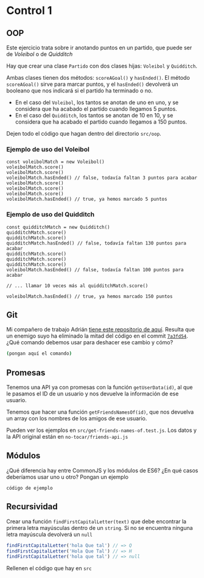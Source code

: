 # Control 1

## OOP

Este ejercicio trata sobre ir anotando puntos en un partido, que puede ser de
_Voleibol_ o de _Quidditch_

Hay que crear una clase `Partido` con dos clases hijas: `Voleibol` y
`Quidditch`.

Ambas clases tienen dos métodos: `scoreAGoal()` y `hasEnded()`. El método
`scoreAGoal()` sirve para marcar puntos, y el `hasEnded()` devolverá un booleano
que nos indicará si el partido ha terminado o no.

- En el caso del `Voleibol`, los tantos se anotan de uno en uno, y se considera
  que ha acabado el partido cuando llegamos 5 puntos.
- En el caso del `Quidditch`, los tantos se anotan de 10 en 10, y se considera
  que ha acabado el partido cuando llegamos a 150 puntos.

Dejen todo el código que hagan dentro del directorio `src/oop`.

### Ejemplo de uso del Voleibol

```
const voleibolMatch = new Voleibol()
voleibolMatch.score()
voleibolMatch.score()
voleibolMatch.hasEnded() // false, todavía faltan 3 puntos para acabar
voleibolMatch.score()
voleibolMatch.score()
voleibolMatch.score()
voleibolMatch.hasEnded() // true, ya hemos marcado 5 puntos
```

### Ejemplo de uso del Quidditch

```
const quidditchMatch = new Quidditch()
quidditchMatch.score()
quidditchMatch.score()
quidditchMatch.hasEnded() // false, todavía faltan 130 puntos para acabar
quidditchMatch.score()
quidditchMatch.score()
quidditchMatch.score()
voleibolMatch.hasEnded() // false, todavía faltan 100 puntos para acabar

// ... llamar 10 veces más al quidditchMatch.score()

voleibolMatch.hasEnded() // true, ya hemos marcado 150 puntos
```

## Git

Mi compañero de trabajo Adrián [tiene este repositorio de aquí](https://github.com/adrian-afergon/InfinityGauntlet). Resulta que un enemigo suyo
ha eliminado la mitad del código en el commit [`7a3fd54`](https://github.com/adrian-afergon/InfinityGauntlet/commits/master).
¿Qué comando debemos usar para deshacer ese cambio y cómo?

```bash
(pongan aquí el comando)
```

## Promesas

Tenemos una API ya con promesas con la función `getUserData(id)`, al que le
pasamos el ID de un usuario y nos devuelve la información de ese usuario.

Tenemos que hacer una función `getFriendsNamesOf(id)`, que nos devuelva un array
con los nombres de los amigos de ese usuario.

Pueden ver los ejemplos en `src/get-friends-names-of.test.js`. Los datos y la
API original están en `no-tocar/friends-api.js`

## Módulos

¿Qué diferencia hay entre CommonJS y los módulos de ES6? ¿En qué casos deberíamos
usar uno u otro? Pongan un ejemplo

```
código de ejemplo
```

## Recursividad

Crear una función `findFirstCapitalLetter(text)` que debe encontrar la primera
letra mayúsculas dentro de un `string`. Si no se encuentra ninguna letra
mayúscula devolverá un `null`

```javascript
findFirstCapitalLetter('hola Que tal') // => Q
findFirstCapitalLetter('Hola Que Tal') // => H
findFirstCapitalLetter('hola que tal') // => null
```

Rellenen el código que hay en `src`

